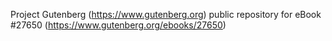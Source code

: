 Project Gutenberg (https://www.gutenberg.org) public repository for eBook #27650 (https://www.gutenberg.org/ebooks/27650)
